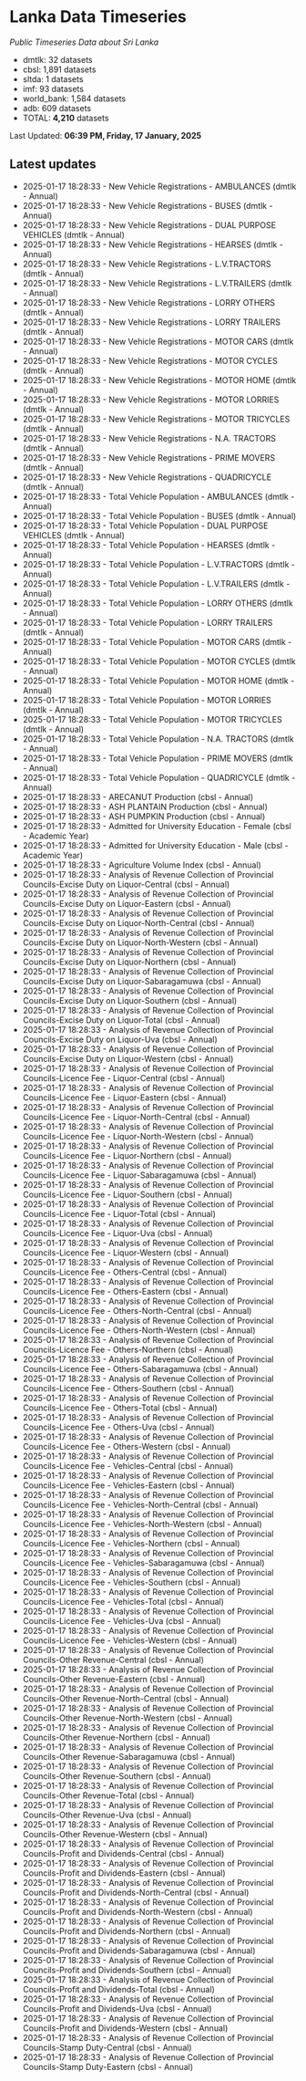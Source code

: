 # Lanka Data Timeseries
*Public Timeseries Data about Sri Lanka*

* dmtlk: 32 datasets
* cbsl: 1,891 datasets
* sltda: 1 datasets
* imf: 93 datasets
* world_bank: 1,584 datasets
* adb: 609 datasets
* TOTAL: **4,210** datasets

Last Updated: **06:39 PM, Friday, 17 January, 2025**

## Latest updates

* 2025-01-17 18:28:33 - New Vehicle Registrations - AMBULANCES (dmtlk - Annual)
* 2025-01-17 18:28:33 - New Vehicle Registrations - BUSES (dmtlk - Annual)
* 2025-01-17 18:28:33 - New Vehicle Registrations - DUAL PURPOSE VEHICLES (dmtlk - Annual)
* 2025-01-17 18:28:33 - New Vehicle Registrations - HEARSES (dmtlk - Annual)
* 2025-01-17 18:28:33 - New Vehicle Registrations - L.V.TRACTORS (dmtlk - Annual)
* 2025-01-17 18:28:33 - New Vehicle Registrations - L.V.TRAILERS (dmtlk - Annual)
* 2025-01-17 18:28:33 - New Vehicle Registrations - LORRY OTHERS (dmtlk - Annual)
* 2025-01-17 18:28:33 - New Vehicle Registrations - LORRY TRAILERS (dmtlk - Annual)
* 2025-01-17 18:28:33 - New Vehicle Registrations - MOTOR CARS (dmtlk - Annual)
* 2025-01-17 18:28:33 - New Vehicle Registrations - MOTOR CYCLES (dmtlk - Annual)
* 2025-01-17 18:28:33 - New Vehicle Registrations - MOTOR HOME (dmtlk - Annual)
* 2025-01-17 18:28:33 - New Vehicle Registrations - MOTOR LORRIES (dmtlk - Annual)
* 2025-01-17 18:28:33 - New Vehicle Registrations - MOTOR TRICYCLES (dmtlk - Annual)
* 2025-01-17 18:28:33 - New Vehicle Registrations - N.A. TRACTORS (dmtlk - Annual)
* 2025-01-17 18:28:33 - New Vehicle Registrations - PRIME MOVERS (dmtlk - Annual)
* 2025-01-17 18:28:33 - New Vehicle Registrations - QUADRICYCLE (dmtlk - Annual)
* 2025-01-17 18:28:33 - Total Vehicle Population - AMBULANCES (dmtlk - Annual)
* 2025-01-17 18:28:33 - Total Vehicle Population - BUSES (dmtlk - Annual)
* 2025-01-17 18:28:33 - Total Vehicle Population - DUAL PURPOSE VEHICLES (dmtlk - Annual)
* 2025-01-17 18:28:33 - Total Vehicle Population - HEARSES (dmtlk - Annual)
* 2025-01-17 18:28:33 - Total Vehicle Population - L.V.TRACTORS (dmtlk - Annual)
* 2025-01-17 18:28:33 - Total Vehicle Population - L.V.TRAILERS (dmtlk - Annual)
* 2025-01-17 18:28:33 - Total Vehicle Population - LORRY OTHERS (dmtlk - Annual)
* 2025-01-17 18:28:33 - Total Vehicle Population - LORRY TRAILERS (dmtlk - Annual)
* 2025-01-17 18:28:33 - Total Vehicle Population - MOTOR CARS (dmtlk - Annual)
* 2025-01-17 18:28:33 - Total Vehicle Population - MOTOR CYCLES (dmtlk - Annual)
* 2025-01-17 18:28:33 - Total Vehicle Population - MOTOR HOME (dmtlk - Annual)
* 2025-01-17 18:28:33 - Total Vehicle Population - MOTOR LORRIES (dmtlk - Annual)
* 2025-01-17 18:28:33 - Total Vehicle Population - MOTOR TRICYCLES (dmtlk - Annual)
* 2025-01-17 18:28:33 - Total Vehicle Population - N.A. TRACTORS (dmtlk - Annual)
* 2025-01-17 18:28:33 - Total Vehicle Population - PRIME MOVERS (dmtlk - Annual)
* 2025-01-17 18:28:33 - Total Vehicle Population - QUADRICYCLE (dmtlk - Annual)
* 2025-01-17 18:28:33 - ARECANUT Production (cbsl - Annual)
* 2025-01-17 18:28:33 - ASH PLANTAIN Production (cbsl - Annual)
* 2025-01-17 18:28:33 - ASH PUMPKIN Production (cbsl - Annual)
* 2025-01-17 18:28:33 - Admitted for University Education - Female (cbsl - Academic Year)
* 2025-01-17 18:28:33 - Admitted for University Education - Male (cbsl - Academic Year)
* 2025-01-17 18:28:33 - Agriculture Volume Index (cbsl - Annual)
* 2025-01-17 18:28:33 - Analysis of Revenue Collection of Provincial Councils-Excise Duty on Liquor-Central (cbsl - Annual)
* 2025-01-17 18:28:33 - Analysis of Revenue Collection of Provincial Councils-Excise Duty on Liquor-Eastern (cbsl - Annual)
* 2025-01-17 18:28:33 - Analysis of Revenue Collection of Provincial Councils-Excise Duty on Liquor-North-Central (cbsl - Annual)
* 2025-01-17 18:28:33 - Analysis of Revenue Collection of Provincial Councils-Excise Duty on Liquor-North-Western (cbsl - Annual)
* 2025-01-17 18:28:33 - Analysis of Revenue Collection of Provincial Councils-Excise Duty on Liquor-Northern (cbsl - Annual)
* 2025-01-17 18:28:33 - Analysis of Revenue Collection of Provincial Councils-Excise Duty on Liquor-Sabaragamuwa (cbsl - Annual)
* 2025-01-17 18:28:33 - Analysis of Revenue Collection of Provincial Councils-Excise Duty on Liquor-Southern (cbsl - Annual)
* 2025-01-17 18:28:33 - Analysis of Revenue Collection of Provincial Councils-Excise Duty on Liquor-Total (cbsl - Annual)
* 2025-01-17 18:28:33 - Analysis of Revenue Collection of Provincial Councils-Excise Duty on Liquor-Uva (cbsl - Annual)
* 2025-01-17 18:28:33 - Analysis of Revenue Collection of Provincial Councils-Excise Duty on Liquor-Western (cbsl - Annual)
* 2025-01-17 18:28:33 - Analysis of Revenue Collection of Provincial Councils-Licence Fee - Liquor-Central (cbsl - Annual)
* 2025-01-17 18:28:33 - Analysis of Revenue Collection of Provincial Councils-Licence Fee - Liquor-Eastern (cbsl - Annual)
* 2025-01-17 18:28:33 - Analysis of Revenue Collection of Provincial Councils-Licence Fee - Liquor-North-Central (cbsl - Annual)
* 2025-01-17 18:28:33 - Analysis of Revenue Collection of Provincial Councils-Licence Fee - Liquor-North-Western (cbsl - Annual)
* 2025-01-17 18:28:33 - Analysis of Revenue Collection of Provincial Councils-Licence Fee - Liquor-Northern (cbsl - Annual)
* 2025-01-17 18:28:33 - Analysis of Revenue Collection of Provincial Councils-Licence Fee - Liquor-Sabaragamuwa (cbsl - Annual)
* 2025-01-17 18:28:33 - Analysis of Revenue Collection of Provincial Councils-Licence Fee - Liquor-Southern (cbsl - Annual)
* 2025-01-17 18:28:33 - Analysis of Revenue Collection of Provincial Councils-Licence Fee - Liquor-Total (cbsl - Annual)
* 2025-01-17 18:28:33 - Analysis of Revenue Collection of Provincial Councils-Licence Fee - Liquor-Uva (cbsl - Annual)
* 2025-01-17 18:28:33 - Analysis of Revenue Collection of Provincial Councils-Licence Fee - Liquor-Western (cbsl - Annual)
* 2025-01-17 18:28:33 - Analysis of Revenue Collection of Provincial Councils-Licence Fee - Others-Central (cbsl - Annual)
* 2025-01-17 18:28:33 - Analysis of Revenue Collection of Provincial Councils-Licence Fee - Others-Eastern (cbsl - Annual)
* 2025-01-17 18:28:33 - Analysis of Revenue Collection of Provincial Councils-Licence Fee - Others-North-Central (cbsl - Annual)
* 2025-01-17 18:28:33 - Analysis of Revenue Collection of Provincial Councils-Licence Fee - Others-North-Western (cbsl - Annual)
* 2025-01-17 18:28:33 - Analysis of Revenue Collection of Provincial Councils-Licence Fee - Others-Northern (cbsl - Annual)
* 2025-01-17 18:28:33 - Analysis of Revenue Collection of Provincial Councils-Licence Fee - Others-Sabaragamuwa (cbsl - Annual)
* 2025-01-17 18:28:33 - Analysis of Revenue Collection of Provincial Councils-Licence Fee - Others-Southern (cbsl - Annual)
* 2025-01-17 18:28:33 - Analysis of Revenue Collection of Provincial Councils-Licence Fee - Others-Total (cbsl - Annual)
* 2025-01-17 18:28:33 - Analysis of Revenue Collection of Provincial Councils-Licence Fee - Others-Uva (cbsl - Annual)
* 2025-01-17 18:28:33 - Analysis of Revenue Collection of Provincial Councils-Licence Fee - Others-Western (cbsl - Annual)
* 2025-01-17 18:28:33 - Analysis of Revenue Collection of Provincial Councils-Licence Fee - Vehicles-Central (cbsl - Annual)
* 2025-01-17 18:28:33 - Analysis of Revenue Collection of Provincial Councils-Licence Fee - Vehicles-Eastern (cbsl - Annual)
* 2025-01-17 18:28:33 - Analysis of Revenue Collection of Provincial Councils-Licence Fee - Vehicles-North-Central (cbsl - Annual)
* 2025-01-17 18:28:33 - Analysis of Revenue Collection of Provincial Councils-Licence Fee - Vehicles-North-Western (cbsl - Annual)
* 2025-01-17 18:28:33 - Analysis of Revenue Collection of Provincial Councils-Licence Fee - Vehicles-Northern (cbsl - Annual)
* 2025-01-17 18:28:33 - Analysis of Revenue Collection of Provincial Councils-Licence Fee - Vehicles-Sabaragamuwa (cbsl - Annual)
* 2025-01-17 18:28:33 - Analysis of Revenue Collection of Provincial Councils-Licence Fee - Vehicles-Southern (cbsl - Annual)
* 2025-01-17 18:28:33 - Analysis of Revenue Collection of Provincial Councils-Licence Fee - Vehicles-Total (cbsl - Annual)
* 2025-01-17 18:28:33 - Analysis of Revenue Collection of Provincial Councils-Licence Fee - Vehicles-Uva (cbsl - Annual)
* 2025-01-17 18:28:33 - Analysis of Revenue Collection of Provincial Councils-Licence Fee - Vehicles-Western (cbsl - Annual)
* 2025-01-17 18:28:33 - Analysis of Revenue Collection of Provincial Councils-Other Revenue-Central (cbsl - Annual)
* 2025-01-17 18:28:33 - Analysis of Revenue Collection of Provincial Councils-Other Revenue-Eastern (cbsl - Annual)
* 2025-01-17 18:28:33 - Analysis of Revenue Collection of Provincial Councils-Other Revenue-North-Central (cbsl - Annual)
* 2025-01-17 18:28:33 - Analysis of Revenue Collection of Provincial Councils-Other Revenue-North-Western (cbsl - Annual)
* 2025-01-17 18:28:33 - Analysis of Revenue Collection of Provincial Councils-Other Revenue-Northern (cbsl - Annual)
* 2025-01-17 18:28:33 - Analysis of Revenue Collection of Provincial Councils-Other Revenue-Sabaragamuwa (cbsl - Annual)
* 2025-01-17 18:28:33 - Analysis of Revenue Collection of Provincial Councils-Other Revenue-Southern (cbsl - Annual)
* 2025-01-17 18:28:33 - Analysis of Revenue Collection of Provincial Councils-Other Revenue-Total (cbsl - Annual)
* 2025-01-17 18:28:33 - Analysis of Revenue Collection of Provincial Councils-Other Revenue-Uva (cbsl - Annual)
* 2025-01-17 18:28:33 - Analysis of Revenue Collection of Provincial Councils-Other Revenue-Western (cbsl - Annual)
* 2025-01-17 18:28:33 - Analysis of Revenue Collection of Provincial Councils-Profit and Dividends-Central (cbsl - Annual)
* 2025-01-17 18:28:33 - Analysis of Revenue Collection of Provincial Councils-Profit and Dividends-Eastern (cbsl - Annual)
* 2025-01-17 18:28:33 - Analysis of Revenue Collection of Provincial Councils-Profit and Dividends-North-Central (cbsl - Annual)
* 2025-01-17 18:28:33 - Analysis of Revenue Collection of Provincial Councils-Profit and Dividends-North-Western (cbsl - Annual)
* 2025-01-17 18:28:33 - Analysis of Revenue Collection of Provincial Councils-Profit and Dividends-Northern (cbsl - Annual)
* 2025-01-17 18:28:33 - Analysis of Revenue Collection of Provincial Councils-Profit and Dividends-Sabaragamuwa (cbsl - Annual)
* 2025-01-17 18:28:33 - Analysis of Revenue Collection of Provincial Councils-Profit and Dividends-Southern (cbsl - Annual)
* 2025-01-17 18:28:33 - Analysis of Revenue Collection of Provincial Councils-Profit and Dividends-Total (cbsl - Annual)
* 2025-01-17 18:28:33 - Analysis of Revenue Collection of Provincial Councils-Profit and Dividends-Uva (cbsl - Annual)
* 2025-01-17 18:28:33 - Analysis of Revenue Collection of Provincial Councils-Profit and Dividends-Western (cbsl - Annual)
* 2025-01-17 18:28:33 - Analysis of Revenue Collection of Provincial Councils-Stamp Duty-Central (cbsl - Annual)
* 2025-01-17 18:28:33 - Analysis of Revenue Collection of Provincial Councils-Stamp Duty-Eastern (cbsl - Annual)